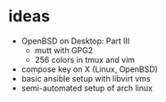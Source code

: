 # ideas

- OpenBSD on Desktop: Part III
    - mutt with GPG2
    - 256 colors in tmux and vim
- compose key on X (Linux, OpenBSD)
- basic ansible setup with libvirt vms
- semi-automated setup of arch linux
